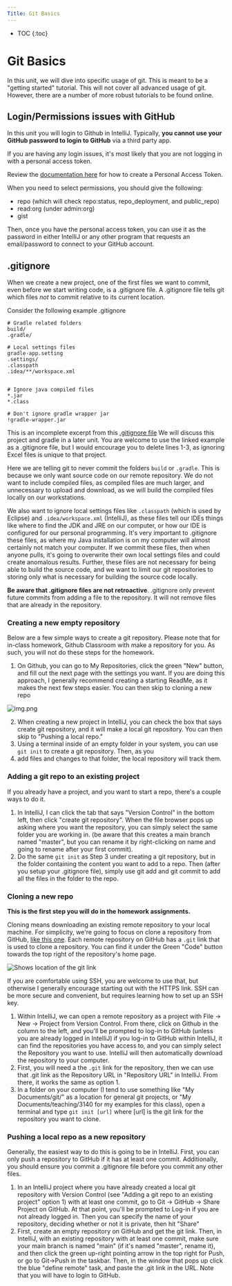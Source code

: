 ```yaml
---
Title: Git Basics
---
```


* TOC
{:toc}

# Git Basics

In this unit, we will dive into specific usage of git. This is meant
to be a "getting started" tutorial. This will not cover all advanced
usage of git. However, there are a number of more robust tutorials
to be found online.

## Login/Permissions issues with GitHub

In this unit you will login to Github in IntelliJ. Typically, **you cannot use your GitHub password 
to login to GitHub** via a third party app.

If you are having any login issues, it's most likely that you are not logging in
with a personal access token.

Review the [documentation here](https://docs.github.com/en/authentication/keeping-your-account-and-data-secure/creating-a-personal-access-token)
for how to create a Personal Access Token.

When you need to select permissions, you should give the following:
- repo (which will check repo:status, repo_deployment, and public_repo)
- read:org (under admin:org)
- gist

Then, once you have the personal access token, you can use it as the password
in either IntelliJ or any other program that requests an email/password
to connect to your GitHub account.

## .gitignore

When we create a new project, one of the first files we want to
commit, even before we start writing code, is a .gitignore file.
A .gitignore file tells git which files *not* to commit relative
to its current location.

Consider the following example .gitignore

```gitignore
# Gradle related folders
build/
.gradle/

# Local settings files
gradle-app.setting
.settings/
.classpath
.idea/**/workspace.xml


# Ignore java compiled files
*.jar
*.class

# Don't ignore gradle wrapper jar
!gradle-wrapper.jar
```

This is an incomplete excerpt from this [.gitignore file](https://github.com/sde-coursepack/NBAExcelTeams/blob/main/.gitignore)
We will discuss this project and gradle in a later unit. You are welcome
to use the linked example as a .gitignore file, but I would encourage
you to delete lines 1-3, as ignoring Excel files is unique to that project.

Here we are telling git to never commit the folders `build` or `.gradle`. This
is because we only want source code on our remote repository. We do
not want to include compiled files, as compiled files are much larger, and
unnecessary to upload and download, as we will build the compiled files
locally on our workstations.

We also want to ignore local settings files like `.classpath` (which is used
by Eclipse) and `.idea/workspace.xml` (IntelliJ), as these files tell our 
IDEs things like where to find the JDK and JRE on our computer, or how
our IDE is configured for our personal programming. It's very
important to .gitignore these files, as where my Java installation is
on my computer will almost certainly not match your computer. If we commit
these files, then when anyone pulls, it's going to overwrite their
own local settings files and could create anomalous results. Further, these
files are not necessary for being able to build the source code, and
we want to limit our git repositories to storing only what is necessary
for building the source code locally.

**Be aware that .gitignore files are not retroactive**. .gitignore only
prevent future commits from adding a file to the repository. It will not
remove files that are already in the repository.

### Creating a new empty repository

Below are a few simple ways to create a git repository. Please note
that for in-class homework, Github Classroom with make a repository
for you. As such, you will not do these steps for the homework.

1. On Github, you can go to My Repositories, click the green "New" button,
and fill out the next page with the settings you want. If you are doing
this approach, I generally recommend creating a starting ReadMe, as it
makes the next few steps easier. You can then skip to cloning a new repo

![img.png](../images/vcs/github_new_repo.png)

2. When creating a new project in IntelliJ, you can check the box that says
create git repository, and it will make a local git repository. You can
then skip to "Pushing a local repo."
3. Using a terminal inside of an empty folder in your system, 
you can use `git init` to create a git repository. Then, as you 
4. add files and changes to that folder,
the local repository will track them. 

### Adding a git repo to an existing project

If you already have a project, and you want to start a repo, there's
a couple ways to do it.

1. In IntelliJ, I can click the tab that says "Version Control" in the
bottom left, then click "create git repository". When the file browser pops
up asking where you want the repository, you can simply select the same
folder you are working in. (be aware that this creates a main branch named
"master", but you can rename it by right-clicking on name and going
to rename after your first commit).
2. Do the same `git init` as Step 3 under creating a git repository, but in the folder
containing the content you want to add to a repo. Then (after you setup
your .gitignore file), simply use
git add and git commit to add all the files in the folder to the repo.

### Cloning a new repo

**This is the first step you will do in the homework assignments.**

Cloning means downloading an existing remote repository to your local machine.
For simplicity, we're going to focus on clone a repository from GitHub, [like
this one](https://github.com/sde-coursepack/NBAExcelTeams). Each remote
repository on GitHub has a `.git` link that is used to clone a repository.
You can find it under the Green "Code" button towards the top right
of the repository's home page.

![Shows location of the git link](../images/vcs/github_clone.png)

If you are comfortable using SSH, you are welcome to use that, but
otherwise I generally encourage starting out with the HTTPS link.
SSH can be more secure and convenient, but requires learning how to
set up an SSH key.

1. Within IntelliJ, we can open a remote repository as a project with
File -> New -> Project from Version Control. From there, click on
Github in the column to the left, and you'll be prompted to log-in
to GitHub (unless you are already logged in IntelliJ) if you log-in
to GitHub within IntelliJ, it can find the repositories you have
access to, and you can simply select the Repository you want to use.
IntelliJ will then automatically download the repository to your computer.
2. First, you will need a the `.git` link for the repository, then we can 
use that .git link as the Repository URL in "Repository URL" in IntelliJ.
From there, it works the same as option 1.
3. In a folder on your computer (I tend to use something like 
"My Documents/git/" as a location for general git projects, or
"My Documents/teaching/3140 for my examples for this class), open a terminal
and type `git init [url]` where [url] is the git link for the repository
you want to clone.

### Pushing a local repo as a new repository

Generally, the easiest way to do this is going to be in IntelliJ.
First, you can only push a repository to GitHub if it has at least
one commit. Additionally, you should ensure you commit a .gitignore
file before you commit any other files.

1. In an IntelliJ project where you have already created a local 
git repository with Version Control (see "Adding a git repo to an existing
project" option 1) with at least one commit, go to Git -> GitHub -> Share
Project on GitHub. At that point, you'll be prompted to Log-in if you
are not already logged in. Then you can specify the name of your repository,
deciding whether or not it is private, then hit "Share"
2. First, create an empty repository on GitHub and get the git link. Then, in IntelliJ, with
an existing repository with at least one commit, make sure your main
branch is named "main" (if it's named "master", rename it), and then
click the green up-right pointing arrow in the top right for Push, or
go to Git->Push in the taskbar. Then, in the window that pops up click
the blue "define remote" task, and paste the .git link in the URL. Note
that you will have to login to GitHub.


